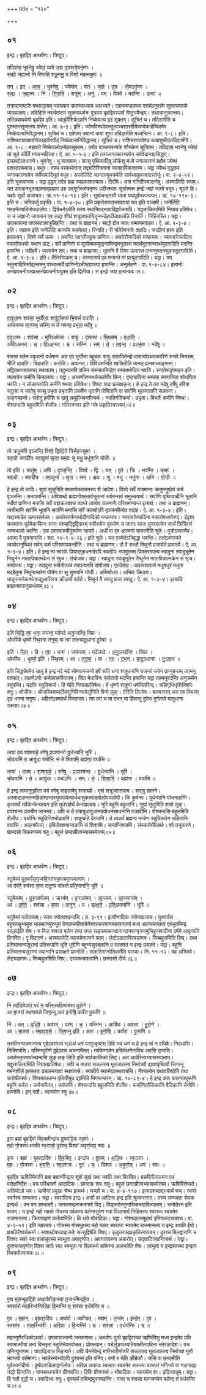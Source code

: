 +++
title = "१२०"

+++


## ०१
इन्द्रः। बृहद्दिव आथर्वणः। त्रिष्टुप्।

तदिदा॑स॒ भुव॑नेषु॒ ज्येष्ठं॒ यतो॑ ज॒ज्ञ उ॒ग्रस्त्वे॒षनृ॑म्णः ।  
स॒द्यो ज॑ज्ञा॒नो नि रि॑णाति॒ शत्रू॒ननु॒ यं विश्वे॒ मद॒न्त्यूमाः॑ ॥

तत् । इत् । आ॒स॒ । भुव॑नेषु । ज्येष्ठ॑म् । यतः॑ । ज॒ज्ञे । उ॒ग्रः । त्वे॒षऽनृ॑म्णः ।  
स॒द्यः । ज॒ज्ञा॒नः । नि । रि॒णा॒ति॒ । शत्रू॑न् । अनु॑ । यम् । विश्वे॑ । मद॑न्ति । ऊमाः॑ ॥

तत्राष्टमाष्टके षष्थाद्यायम् व्याख्याय सप्तम्याध्याय आरभ्यते। दशममण्डलस्य दशमेऽनुवाके सूक्तसप्तकं व्याख्यातम्। तदिदिति नवर्चमष्टमं सूक्तमथर्वनः पुत्रस्य बृहद्दिवस्यार्षं त्रैष्टुभमैन्द्रम्। तथाचानुक्रान्तम्। तदिन्नवाथर्वणो बृहद्दिव इति। चातुर्विंशिकेऽहनि निष्केवल्य इदं सूक्तम्। सूत्रितं च। तदिदासेति च पुरस्तात्सूक्तस्य शंसेत्। आ. ७-३। इति। व्योमविश्वदेवस्तुत्पञ्चशारदीयेष्वप्येकाहेष्विदमेव निष्केवल्यनिविद्धानम्। सुत्रितं च। एतेषाम् त्रयानां कया शुभा तदिदासेति मध्यन्दिनः। आ. ९-८। इति। राशिमरायाख्ययोरेकाहयोरपीदं निष्केवल्यनिविद्धानम्। सूत्रितं च। राशिमराययोश्च कयाशुभीयतदिदासीये। आ. ९-८। महाव्रते निष्केवल्येऽप्येतत्सूक्तम्। तथैव पञ्चमारण्यके शौनकेन सूत्रितम्। तदिदास भवनेषु ज्येष्ठं तां सुते कीर्तिं मघवन्महित्वा। ऐ. आ. ५-१-६। इति॥तज्जगत्कारनत्वेन सर्ववेदान्तप्रसिद्धम्। इच्छब्दोऽवधारणे। भुवनेषु। भू सत्तायाम्। सत्सु पृथिव्यादिषु लोकेशु मध्ये जगत्कारणं ब्रह्मैव ज्येष्थं प्रशस्ततममास। बभूव। तस्य परमार्थत्वात् तद्व्यतिरिक्तानां व्यावहारिकत्वाच्च। यद्वा ज्यैष्थं वृद्धतमं जगत्कारनत्वेन सर्वेषामादिभूतं बभूव। अस्तेर्लिटि च्छन्दस्युभयथेति सार्वधातुकत्वादस्तेर्भूः। पा. २-४-५२। इति भूभावाभावः। यद्वा वृद्धम् तदेव ब्रह्म स्वप्रकाशतयास। दिदीपे। अस गतिदीप्त्यादानेषु। अस्मालिटि रूपम्। यत उपादानभूताद्यस्माद्ब्रह्मण उग्र उद्गूर्णस्त्वेषनृम्णः प्रदीप्तबलः सूर्यात्मक इन्द्रो जज्ञे जातो बभूव। श्रूयते हि। चक्षोः सूर्यो अजायत। ऋ.११-९०-१३। इति। सूर्याचन्द्रमसौ धाता यथपूर्वमकल्पयत्। ऋ. १०-१९०-३। इति च। जनिकर्तु प्रकृतिः। पा. १-४-३०। इति प्रकृतेरपादानसंज्ञायां यत इति पञ्चमी। जनेर्लिटि गमहनेत्यादिनोपधालोपः। द्विर्वचनेऽचेति तस्य स्थानिवद्भावाद्द्विर्वचनादि। यद्वृत्तान्नित्यमिति निघात प्रतिषेधः। स च जज्ञानो जायमान एव सद्यः शीघ्रं शत्रूञ्शातयितॄन्मन्देहादीन्राक्षसन्नि रिनाति। निहिनस्ति। यद्वा। उपासकानां पापरूपाञ्शत्रून्निहन्ति। तथा च ब्राह्मनम्। सद्यो ह्येष जातः पप्मानमपाहत। ऐ. आ. १-३-४। इति। जज्ञान इति जनेर्लिटि कानचि रूपमेतत्। रिनाति। री गतिरेषनयोः क्र्यादिः। प्वादीनां ह्रस्व इति ह्रस्वत्वम्। विश्वे सर्वे ऊमाः । अवन्ति रक्षन्तीत्यूमाः प्राणिनः। अवतेरौणादिको मन्प्रत्ययः। ज्वरत्वरेत्यादिना वकारोपधयोः स्थान ऊट्। सर्वे प्राणिनो यं सूर्यात्मकमुद्यन्तमिन्द्रमनुलक्ष्य मदर्थमुदगान्मदर्थमुदगादिति मदन्ति हृष्यन्ति। मदीहर्षे। व्यत्ययेन शप्। तथा च ब्राह्मणम्। भूतानि वै विश्व ऊमास्त एनमनुमदन्त्युदगादुदगादिति। ऐ. आ. १-३-४। इति। तैत्तिरीयकम् च। तस्मात्सर्व एव मन्यन्ते मां प्रत्युदगादिति। यद्वा। यम् स्तुत्यादिभिर्माद्यन्तमनु पश्चात्सर्वे प्राणिनोऽभीष्टप्राप्त्या हृष्यन्ति। अनुर्लक्षणे। पा. १-४-८४। इत्यनोः कर्मप्रवचनीयत्वात्कर्मप्रवचनीययुक्त इति द्वितीया। स इन्द्रो जज्ञ इत्यन्वयः॥१॥

## ०२
इन्द्रः। बृहद्दिव आथर्वणः। त्रिष्टुप्।

वा॒वृ॒धा॒नः शव॑सा॒ भूर्यो॑जाः॒ शत्रु॑र्दा॒साय॑ भि॒यसं॑ दधाति ।  
अव्य॑नच्च व्य॒नच्च॒ सस्नि॒ सं ते॑ नवन्त॒ प्रभृ॑ता॒ मदे॑षु ॥

व॒वृ॒धा॒नः । शव॑सा । भूरि॑ऽओजाः । शत्रुः॑ । दा॒साय॑ । भि॒यस॑म् । द॒धा॒ति॒ ।  
अवि॑ऽअनत् । च॒ । वि॒ऽअ॒नत् । च॒ । सस्नि॑ । सम् । ते॒ । न॒व॒न्त॒ । प्रऽभृ॑ता । मदे॑षु ॥

शवसा बलेन ववृधानो वर्धमानः अत एव भुर्योजा बहुबलः शत्रुः शातयितेन्द्रो दासायोपक्षयकारिणे शत्रवे भियसम् भीतिं दधाति। विदधाति। करोति। अव्यनत्। विविधमनिति श्वसितीति व्यनत् प्रानवज्जङ्गमम्। तद्विलक्षनमव्यनत् स्थावतम्। तदुभयमपि सस्नि संस्नातमिन्द्रेण सम्यक्भोधितं भवति। स्नातेरादृगमहन इति। व्यत्ययेन कर्मणि किन्प्रत्ययः। यद्वा। अन्तर्णीतण्यर्थात्कर्तर्येव किन्। वृष्ट्यादिना सम्यक् स्नापयिता शोधयिता भवति। न लोकाव्ययेति कर्मणि ष्ष्थ्याः प्रतिषेधः। शिष्टः पादः प्रत्यक्षकृतः। हे इन्द्र ते तव मदेषु हर्षेषु हविषा स्तुत्या च जातेषु सत्सु प्रभृता प्रभृतानि प्रकर्षेण धृतानि पोषितानि वा सर्वाणि भूतजातानि सन्नवन्त। सङ्गच्छन्ते। स्तोतुं हवींशि च दातुं समूहीभवन्तीत्यर्थः। नवतिर्गतिकर्मा। प्रभृता। बिभर्तेः कर्मणि निष्था। शेश्छन्दसि बहुलमिति शेर्लोपः। गतिरनन्तर इति गतेः प्रकृतिस्वरत्वम्॥२॥

## ०३
इन्द्रः। बृहद्दिव आथर्वणः। त्रिष्टुप्।

त्वे क्रतु॒मपि॑ वृञ्जन्ति॒ विश्वे॒ द्विर्यदे॒ते त्रिर्भव॒न्त्यूमाः॑ ।  
स्वा॒दोः स्वादी॑यः स्वा॒दुना॑ सृजा॒ सम॒दः सु मधु॒ मधु॑ना॒भि यो॑धीः ॥

त्वे इति॑ । क्रतु॑म् । अपि॑ । वृ॒ञ्ज॒न्ति॒ । विश्वे॑ । द्विः । यत् । ए॒ते । त्रिः । भव॑न्ति । ऊमाः॑ ।  
स्वा॒दोः । स्वादी॑यः । स्वा॒दुना॑ । सृ॒ज॒ । सम् । अ॒दः । सु । मधु॑ । मधु॑ना । अ॒भि । यो॒धीः॒ ॥

हे इन्द्र त्वे त्वयि। सुपां सुलुगिति सप्तम्येकवचनस्य शे आदेशः। विश्वे सर्वे यजमानाः क्रतुमनुष्ठेयं कर्म वृञ्जन्ति। समापयन्ति। अपिशब्दो ब्राह्मणोक्तसर्वभूतानां सर्वमनसां समुच्चयार्थः। सर्वाणि पृथिव्यादीनि भूतानि सर्वेषां प्राणिनां मनांसि सर्वे यज्ञक्रतवश्च व्याप्ते त्वय्येव यजमानैः परिसमाप्यन्त इत्यर्थः। तथा च ब्राह्मणम्। त्वयीमानि सर्वाणि भूतानि सर्वाणि मनांसि सर्वे क्रतवोऽपि वृञ्जन्तीत्येव तदाह। ऐ. आ. १-३-४। इति। यद्यस्मादेत ऊमास्तर्पकाः। अवतेस्तर्पणार्थादौणादिको मन्प्रत्ययः। ज्वरत्वरेत्यादिना वकारोपधयोरुट्। ईदृशा यजमानाः पूर्वमेकाकिनः सन्तः पश्चाद्द्विर्द्विवारम् स्त्रीरूपेन पुंरूपेण च जाताः सन्तः पुनरपत्येन सार्धं त्रिर्त्रिवारं जन्मभाजो भवन्ति। एक एवात्मास्त्रीपुंरूपेण जायते। अर्धो वा एष आत्मनो यत्पत्नीति श्रुतेः। पुत्रोऽप्यात्मैव। आत्मा वै पुत्रनामासि। शत. १४-९-४-२६। इति श्रुतेः। यत एवमेतेऽभिवृद्धा भवन्ति। ततोऽवगम्यते त्वय्येवानुष्थितं सर्वम् कर्म परिसमापयन्तीति। तथा च ब्राह्मणम्। दौ वै सन्तौ मिथुनौ प्रजायेते प्रजात्यै। ऐ. आ. १-३-४। इति। हे इन्द्र त्वं स्वादोः प्रियाद्गृहधनादेरपि स्वादीयः स्वादुतरम् प्रियतरमपत्यं स्वादुना स्वादुभूतेन मिथुनेन मातापित्रात्मकेन सं स्रुज। संयोजय। यद्वा। स्वादुना स्वादुभूतेन मिथुनेन मातापित्रात्मकेन सं सृज। संयोजय। यद्वा। स्वादुना भावेनोत्पन्नं तदपत्यमपि संयोजय। एतदेवाह। अदस्तदपत्यं मधुमधुरं मधुना मदहेतुना मिथुनान्तरेण पौत्रेण वा सु सुष्थ्वभि योधीः। अभियोधय। अभितः क्रिडय। धातूनामनेकार्थत्वाद्युध्यतिरत्र क्रीडार्थे वर्तते। मिथुनं वै स्वादु प्रजा स्वादु। ऐ. आ. १-३-४। इत्यादि ब्राह्मनमत्रानुसन्धेयम्॥३॥

## ०४
इन्द्रः। बृहद्दिव आथर्वणः। त्रिष्टुप्।

इति॑ चि॒द्धि त्वा॒ धना॒ जय॑न्तं॒ मदे॑मदे अनु॒मद॑न्ति॒ विप्राः॑ ।  
ओजी॑यो धृष्णो स्थि॒रमा त॑नुष्व॒ मा त्वा॑ दभन्यातु॒धाना॑ दु॒रेवाः॑ ॥

इति॑ । चि॒त् । हि । त्वा॒ । धना॑ । जय॑न्तम् । मदे॑ऽमदे । अ॒नु॒ऽमद॑न्ति । विप्राः॑ ।  
ओजी॑यः । धृ॒ष्णो॒ इति॑ । स्थि॒रम् । आ । त॒नु॒ष्व॒ । मा । त्वा॒ । द॒भ॒न् । या॒तु॒ऽधानाः॑ । दुः॒ऽएवाः॑ ॥

इति चिद्ध्येवमेव खलु हे इन्द्र मदे मदे सोमपानजन्ये हर्षे सति धना शत्रुधनानि यजन्तं जयेन प्राप्नुवन्तम् त्वामनु पश्चात्। लक्षणेऽनोः कर्मप्रवचनीयत्वम्। विप्रा मेधाविनः स्तोतारो मदन्ति हृष्यन्ति यद्वा त्वामनुवदन्ति अनुक्रमेन स्तुवन्ति। मदतिः स्तुतिकर्मा। हि चेति निघातप्रतिषेधः। हे धृष्णो शत्रूणां धर्षयितरिन्द्र। त्रसिगृधिधृशिक्शिपेः क्नुः। ओजीयः। ओजस्विशब्ददीयसुनिविन्मतोर्लुगिति विनो लुक्। टेरिति टिलोपः। बलवत्तरम् अत एव स्थिरम् दृढं धनमा तनुष्व। अहितोऽस्मदर्थं विस्तारय। त्वा त्वां च मा दभन् मा हिंसन्तु दुरेवा दुर्गतयो यातुधाना राक्षसाः॥४॥

## ०५
इन्द्रः। बृहद्दिव आथर्वणः। त्रिष्टुप्।

त्वया॑ व॒यं शा॑शद्महे॒ रणे॑षु प्र॒पश्य॑न्तो यु॒धेन्या॑नि॒ भूरि॑ ।  
चो॒दया॑मि त॒ आयु॑धा॒ वचो॑भिः॒ सं ते॑ शिशामि॒ ब्रह्म॑णा॒ वयां॑सि ॥

त्वया॑ । व॒यम् । शा॒श॒द्म॒हे॒ । रणे॑षु । प्र॒ऽपश्य॑न्तः । यु॒धेन्या॑नि । भूरि॑ ।  
चो॒दया॑मि । ते॒ । आयु॑धा । वचः॑ऽभिः । सम् । ते॒ । शि॒शा॒मि॒ । ब्रह्म॑णा । वयां॑सि ॥

हे इन्द्र त्वयानुगृहीता वयं रणेषु सङ्ग्रामेषु शाशद्महे। भृशं शत्रूञ्शातयामः। शद्लु शातने। अस्माद्यङन्तान्महिङश्छन्दस्युभयथेत्यार्धधातुकत्वादतोलोपयलोपौ। किं कुर्वन्तः। युधेन्यानि योधनार्हाणि। कृत्यार्थे तवैकेन्केन्यत्वन इति युधेरर्हार्थे केन्यप्रत्ययः। भूरि बहूनि बहुलानि। सुपां सुलुगिति शसो लुक्। प्रपश्यन्तः प्रकर्षेण जानन्तः। अपि च ते तवायुधायुधान्यायोधनसाधनानि वज्रादीनि। शेश्चन्दसि बहुलमिति शेर्लोपः। वचोभिः स्तुतिभिश्चोदयामि। शत्रून्प्रति प्रेरयामि। ते त्वदर्थं ब्रह्मणा मन्त्रेण स्तुतिरूपेण सहितानि वयांसि। अन्ननामैतत्। हविर्लक्शणान्यन्नानि सं शिशामि। सम्यग्निश्यामि। संस्करोमीत्यर्थः। शो तनूकरणे। छान्दसो विकरणस्य श्लुः। बहुलं छन्दसीत्यभ्यासस्येत्वम्॥५॥

## ०६
इन्द्रः। बृहद्दिव आथर्वणः। त्रिष्टुप्।

स्तु॒षेय्यं॑ पुरु॒वर्प॑स॒मृभ्व॑मि॒नत॑ममा॒प्त्यमा॒प्त्याना॑म् ।  
आ द॑र्षते॒ शव॑सा स॒प्त दानू॒न्प्र सा॑क्षते प्रति॒माना॑नि॒ भूरि॑ ॥

स्तु॒षेय्य॑म् । पु॒रु॒ऽवर्प॑सम् । ऋभ्व॑म् । इ॒नऽत॑मम् । आ॒प्त्यम् । आ॒प्त्याना॑म् ।  
आ । द॒र्ष॒ते॒ । शव॑सा । स॒प्त । दानू॑न् । प्र । सा॒क्ष॒ते॒ । प्र॒ति॒ऽमाना॑नि । भूरि॑ ॥

स्तुषेय्यं स्तोतव्यम्। स्तवः क्सेय्यश्छन्दसि। उ. ३-९९। इत्यौणादिकः क्सेय्यप्रत्ययः। पुरुवर्पसं बहुरूपम्रुभ्वमुरु भासमानमुरुभूतं वेनतममतिशयेनेश्वरमाप्त्यानामाप्तव्यानां मध्य आत्प्यमाप्तव्यं एवंभूतमिन्द्रं स्त्ॐईति शेषः। य मिन्रः शवसा बलेन सप्त सप्त सङ्ख्याकान्दानान्दानवान्वृत्रनमुचिकुयवादीना दर्षये आदृणाति हिनस्ति। दॄ विदारणे। अस्माल्लेटि व्यत्ययेनात्मने पदम्। लेटोऽडाटावित्यडागमः। सिब्बहुलमिति सिप्। तथा प्रतिमानान्यसुरानां प्रतिरूपाणि भूति भूरीणि बहून्यसुरबलानि प्र साक्शते य इन्द्रः प्रसहते। यद्वा। बहूनि प्रतिमानन्यसुराणां स्थानानि प्रसाक्षते प्राप्नोति। साक्षतिराप्नोतिकर्मेति यास्कः। नि. ११-१२। षह अभिभवे। लेट्यडागमः। सिब्बहुलमिति सिप्। टत्वकत्वषत्वानि। छान्दसो दीर्घः॥६॥

## ०७
इन्द्रः। बृहद्दिव आथर्वणः। त्रिष्टुप्।

नि तद्द॑धि॒षेऽव॑रं॒ परं॑ च॒ यस्मि॒न्नावि॒थाव॑सा दुरो॒णे ।  
आ मा॒तरा॑ स्थापयसे जिग॒त्नू अत॑ इनोषि॒ कर्व॑रा पु॒रूणि॑ ॥

नि । तत् । द॒धि॒षे॒ । अव॑रम् । पर॑म् । च॒ । यस्मि॑न् । आवि॑थ । अव॑सा । दु॒रो॒णे ।  
आ । मा॒तरा॑ । स्था॒प॒य॒से॒ । जि॒ग॒त्नू इति॑ । अतः॑ । इ॒नो॒षि॒ । कर्व॑रा । पु॒रूणि॑ ॥

तत्तस्मिन्यजमानस्य गृहेऽवरमल्पं भ्ॐअं धनं परमुत्कृष्टम् दिवि भवं धनं च हे इन्द्र त्वं न दधिषे। निदधासि। निक्शिपसि। यस्मिन्दुरोणे ग्रुहेऽवस अन्ननामैतत्। तर्पकेणान्नेन हविर्लक्षणेनाविथ अवसि तृप्यसि। अवतेस्तृप्त्यर्थाच्छन्दसि लुङ् लङ् लिटि इति सार्वकालिको लिट्। अत आदेरित्यभ्यासस्यात्वम्। यद्वृत्तान्नित्यमिति निघातप्रतिषेधः। अपि च मातरा सकलस्य भूतजातस्य निर्मात्र्यौ द्यावापृथिव्यौ जिगत्नू गमनशीले इतस्ततः प्रचलन्त्यावा स्थापयसे। स्वकीये स्थानेऽवस्थापयसि। नैश्चल्येन यथावतिष्ठेति तथा करोषीत्यर्थः। विष्वक्तस्तम्भ पृथिवीमुत द्यामिति निगमान्तरम्। ऋ. १०-८९-४। हे इन्द्र अतः कारनात्पुरूणि बहूनि कर्वरा। कर्मनामैतत्। कर्वरानि। शेश्चन्दसि बहुलमिति शेर्लोपः। कर्माणिलौकिकानि वैदिकानि चेनोषि। प्राप्नोषि। इण् गतौ। व्यत्ययेन श्नुः॥७॥

## ०८
इन्द्रः। बृहद्दिव आथर्वणः। त्रिष्टुप्।

इ॒मा ब्रह्म॑ बृ॒हद्दि॑वो विव॒क्तीन्द्रा॑य शू॒षम॑ग्रि॒यः स्व॒र्षाः ।  
म॒हो गो॒त्रस्य॑ क्षयति स्व॒राजो॒ दुर॑श्च॒ विश्वा॑ अवृणो॒दप॒ स्वाः ॥

इ॒मा । ब्रह्म॑ । बृ॒हत्ऽदि॑वः । वि॒व॒क्ति॒ । इन्द्रा॑य । शू॒षम् । अ॒ग्रि॒यः । स्वः॒ऽसाः ।  
म॒हः । गो॒त्रस्य॑ । क्ष॒य॒ति॒ । स्व॒ऽराजः॑ । दुरः॑ । च॒ । विश्वाः॑ । अ॒वृ॒णो॒त् । अप॑ । स्वाः ॥

बृहद्दिव ऋषिरिमेमानि ब्रह्म ब्रह्माणीन्द्राय शूशं सुखं यथा भवति तथा विवक्ति। प्रब्रवीतीत्यात्मन एव परोक्षनिर्देशः। वच परिभाषणे आदादिकः। छान्दसः शपः श्लुः। बहुलं छन्दसीत्यभ्यासस्येत्वम्। ऋषिर्विशेष्यते। अग्रियोऽग्रे भवः। ऋषीणां प्रमुखः श्रेष्थ इत्यर्थः। घच्छौ च। पा. ४-४-११७। इत्यग्रशब्दाद्भवार्थे घच्। स्वर्षाः स्वर्गस्य सम्भक्ता। यद्वा। स्वरादित्य इन्द्रः। असौ वा आदित्य इन्द्र इति श्रुत्यन्तरात्। तस्य सम्भक्ता सेवक इत्यर्थः। वन षण सम्भक्तौ। जनसनखनक्रमगमो विट्। विड्वनोरनुनासिकस्यादित्वात्वम्। सनोतेरन इति षत्वम्। य इन्द्रो महो महतो गोत्रस्य पर्वतस्य वलेनासुरेण गवां पिधानार्थं निहितस्य स्वराजः स्वयमेव राजमानस्य। क्रियाग्रहणं कर्तव्यमिति। क्षि क्षये भौवादिकः। यद्वा। गोशब्दात्समूहार्थ इनित्रकट्यचश्च। पा. ४-२-५१। इति त्रप्रत्ययः। गोत्रस्य गोसमूहस्य महो महतः स्वराजः स्वयमेव राजमानस्य य इन्द्रः क्षयति ईष्टे। क्षयतिरैश्वर्यकर्मा। स्वशब्दोपपदाद्राजतेः सत्सूद्विषेति क्विप्। कृदुत्तरपदप्रकृतिस्वरत्वम्। दुरश्च बिलद्वाराणि च विश्वाः सर्वाः स्वा वलासुरस्य स्वभूता अपावृणोत्। अपगतावरणा अकरोत्। उद्घाटितवानित्यर्थः। यद्वा। दुरश्चापावृणोत् विश्वा सर्वाः स्वाः स्वभूता गा बिलमध्ये वर्तमाना अलभतेति शेषः। एवंभुतो य इन्द्रस्तस्मा इन्द्राय विवक्तीत्यन्वयः॥८॥

## ०९
इन्द्रः। बृहद्दिव आथर्वणः। त्रिष्टुप्।

ए॒वा म॒हान्बृ॒हद्दि॑वो॒ अथ॒र्वावो॑च॒त्स्वां त॒न्व१॒॑मिन्द्र॑मे॒व ।  
स्वसा॑रो मात॒रिभ्व॑रीररि॒प्रा हि॒न्वन्ति॑ च॒ शव॑सा व॒र्धय॑न्ति च ॥

ए॒व । म॒हान् । बृ॒हत्ऽदि॑वः । अथ॑र्वा । अवो॑चत् । स्वाम् । त॒न्व॑म् । इन्द्र॑म् । ए॒व ।  
स्वसा॑रः । मा॒त॒रिभ्व॑रीः । अ॒रि॒प्राः । हि॒न्वन्ति॑ । च॒ । शव॑सा । व॒र्धय॑न्ति । च॒ ॥

महान्गुणैरधिकोऽथर्वा। उपचाराज्जन्ये जनकशब्दः। अथर्वणः पुत्रो बृहद्दिवाख्य ऋषिर्देवेशु मध्य इन्द्रमेव प्रति स्वामात्मीयां तन्वं विस्तृतां स्तुतिमेवमवोचत्। प्रोक्तवान्। वचेर्लुङ्यस्यतिवक्तीत्यादिना च्लेरङादेशः। वच उमित्युमागमः। पादादित्वान्न निहन्यते। अपि चैनमेवेन्द्रं मारिभ्वरीर्मातरि सकलस्य भूतजातस्य निर्मात्र्यां भूमौ भवन्त्यो वर्तमानाः। भवतेरन्येभ्योऽपि द्रुश्यन्त इति वनिप्। वनो र चेति ङीभ्रेफौ। जसि वा छन्दसीति पुर्वसवर्णदीर्घः। प्रुषोदरादित्वाद्वर्णलोपः। अरिप्रा अपापाः स्वसारः स्वयमेव सरन्त्यः परस्परं भगिन्यो वा गङ्गाद्या नद्यो हिन्वन्ति। यागसाधनत्वेन प्रीणयन्ति। हिविः प्रीणनार्थः। भौवादिकः। व्यत्ययेन शः। इदित्त्वान्नुम्। यद्वा। हि गतौ वृद्धौ च। स्वादिभ्यः श्नुः। वृष्त्यर्थं तमिन्द्रमुपगच्छन्ति। गत्वा च शवसा यागजन्येन बलेन्द् तं वर्धयन्ति च॥९॥